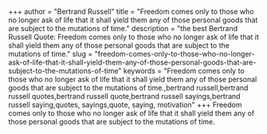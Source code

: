 +++
author = "Bertrand Russell"
title = "Freedom comes only to those who no longer ask of life that it shall yield them any of those personal goods that are subject to the mutations of time."
description = "the best Bertrand Russell Quote: Freedom comes only to those who no longer ask of life that it shall yield them any of those personal goods that are subject to the mutations of time."
slug = "freedom-comes-only-to-those-who-no-longer-ask-of-life-that-it-shall-yield-them-any-of-those-personal-goods-that-are-subject-to-the-mutations-of-time"
keywords = "Freedom comes only to those who no longer ask of life that it shall yield them any of those personal goods that are subject to the mutations of time.,bertrand russell,bertrand russell quotes,bertrand russell quote,bertrand russell sayings,bertrand russell saying,quotes, sayings,quote, saying, motivation"
+++
Freedom comes only to those who no longer ask of life that it shall yield them any of those personal goods that are subject to the mutations of time.
